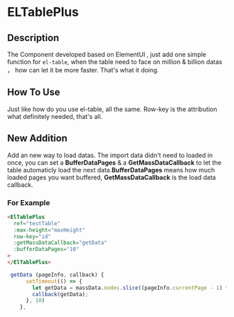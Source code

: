 # ELTablePlus

## Description

The Component developed based on ElementUI , just add one simple function for `el-table`,
when the table need to face on million & billion datas ， how can let it be more faster. That's what it doing.

## How To Use

Just like how do you use el-table, all the same. Row-key is the attribution what definitely needed, that's all.

## New Addition

Add an new way to load datas. The import data didn't need to loaded in once, you can set a **BufferDataPages** & a **GetMassDataCallback** to let the table automaticly load the next data.**BufferDataPages** means how much loaded pages you want buffered, **GetMassDataCallback** is the load data callback.

### For Example

```html
<ElTablePlus
  ref="testTable"
  :max-height="maxHeight"
  row-key="id"
  :getMassDataCallback="getData"
  :bufferDataPages="10"
>
</ElTablePlus>
```

```javascript
 getData (pageInfo, callback) {
      setTimeout(() => {
        let getData = massData.nodes.slice((pageInfo.currentPage - 1) * pageInfo.pageSize, pageInfo.pageSize * pageInfo.currentPage)
        callback(getData);
      }, 10)
    },
```
